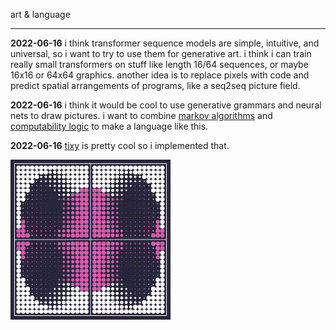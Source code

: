 art & language

---

**2022-06-16** i think transformer sequence models are simple,
intuitive, and universal, so i want to try to use them for generative
art. i think i can train really small transformers on stuff like
length 16/64 sequences, or maybe 16x16 or 64x64 graphics. another idea
is to replace pixels with code and predict spatial arrangements of
programs, like a seq2seq picture field.

**2022-06-16** i think it would be cool to use generative grammars and
neural nets to draw pictures. i want to combine [markov
algorithms](https://github.com/mxgmn/MarkovJunior) and [computability
logic](http://www.csc.villanova.edu/~japaridz/CL/) to make a language
like this.

**2022-06-16** [tixy](https://tixy.land) is pretty cool so i
implemented that.

![a pink and white dots moving on a blue background.](./bin/tixy_2022_06_16_00.gif)
